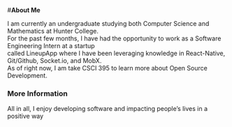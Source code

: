 #**About Me**

I am currently an undergraduate studying both Computer Science and Mathematics at Hunter College.  
For the past few months, I have had the opportunity to work as a Software Engineering Intern at a startup   
called LineupApp where I have been leveraging knowledge in React-Native, Git/Github, Socket.io, and MobX.    
As of right now, I am take CSCI 395 to learn more about Open Source Development.

### More Information

All in all, I enjoy developing software and impacting people’s lives in a positive way

